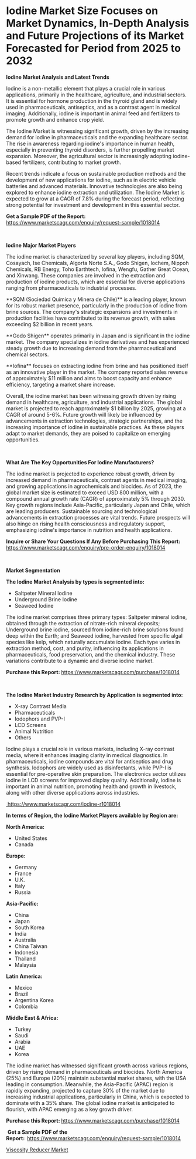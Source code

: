<p><h1>Iodine Market Size Focuses on Market Dynamics, In-Depth Analysis and Future Projections of its Market Forecasted for Period from 2025 to 2032</h1></p><p><strong>Iodine Market Analysis and Latest Trends</strong></p>
<p><p>Iodine is a non-metallic element that plays a crucial role in various applications, primarily in the healthcare, agriculture, and industrial sectors. It is essential for hormone production in the thyroid gland and is widely used in pharmaceuticals, antiseptics, and as a contrast agent in medical imaging. Additionally, iodine is important in animal feed and fertilizers to promote growth and enhance crop yield.</p><p>The Iodine Market is witnessing significant growth, driven by the increasing demand for iodine in pharmaceuticals and the expanding healthcare sector. The rise in awareness regarding iodine's importance in human health, especially in preventing thyroid disorders, is further propelling market expansion. Moreover, the agricultural sector is increasingly adopting iodine-based fertilizers, contributing to market growth.</p><p>Recent trends indicate a focus on sustainable production methods and the development of new applications for iodine, such as in electric vehicle batteries and advanced materials. Innovative technologies are also being explored to enhance iodine extraction and utilization. The Iodine Market is expected to grow at a CAGR of 7.8% during the forecast period, reflecting strong potential for investment and development in this essential sector.</p></p>
<p><strong>Get a Sample PDF of the Report:&nbsp;</strong> <a href="https://www.marketscagr.com/enquiry/request-sample/1018014?utm_campaign=1909&utm_medium=2&utm_source=Github&utm_content=ia&utm_term=01022025&utm_id=iodine">https://www.marketscagr.com/enquiry/request-sample/1018014</a></p>
<p>&nbsp;</p>
<p><strong>Iodine Major Market Players</strong></p>
<p><p>The iodine market is characterized by several key players, including SQM, Cosayach, Ise Chemicals, Algorta Norte S.A., Godo Shigen, Iochem, Nippoh Chemicals, RB Energy, Toho Earthtech, Iofina, Wengfu, Gather Great Ocean, and Xinwang. These companies are involved in the extraction and production of iodine products, which are essential for diverse applications ranging from pharmaceuticals to industrial processes.</p><p>**SQM (Sociedad Química y Minera de Chile)** is a leading player, known for its robust market presence, particularly in the production of iodine from brine sources. The company's strategic expansions and investments in production facilities have contributed to its revenue growth, with sales exceeding $2 billion in recent years.</p><p>**Godo Shigen** operates primarily in Japan and is significant in the iodine market. The company specializes in iodine derivatives and has experienced steady growth due to increasing demand from the pharmaceutical and chemical sectors.</p><p>**Iofina** focuses on extracting iodine from brine and has positioned itself as an innovative player in the market. The company reported sales revenue of approximately $11 million and aims to boost capacity and enhance efficiency, targeting a market share increase.</p><p>Overall, the iodine market has been witnessing growth driven by rising demand in healthcare, agriculture, and industrial applications. The global market is projected to reach approximately $1 billion by 2025, growing at a CAGR of around 5-6%. Future growth will likely be influenced by advancements in extraction technologies, strategic partnerships, and the increasing importance of iodine in sustainable practices. As these players adapt to market demands, they are poised to capitalize on emerging opportunities.</p></p>
<p>&nbsp;</p>
<p><strong>What Are The Key Opportunities For Iodine Manufacturers?</strong></p>
<p><p>The iodine market is projected to experience robust growth, driven by increased demand in pharmaceuticals, contrast agents in medical imaging, and growing applications in agrochemicals and biocides. As of 2023, the global market size is estimated to exceed USD 800 million, with a compound annual growth rate (CAGR) of approximately 5% through 2030. Key growth regions include Asia-Pacific, particularly Japan and Chile, which are leading producers. Sustainable sourcing and technological advancements in extraction processes are vital trends. Future prospects will also hinge on rising health consciousness and regulatory support, emphasizing iodine's importance in nutrition and health applications.</p></p>
<p><strong>Inquire or Share Your Questions If Any Before Purchasing This Report:</strong> <a href="https://www.marketscagr.com/enquiry/pre-order-enquiry/1018014?utm_campaign=1909&utm_medium=2&utm_source=Github&utm_content=ia&utm_term=01022025&utm_id=iodine">https://www.marketscagr.com/enquiry/pre-order-enquiry/1018014</a></p>
<p>&nbsp;</p>
<p><strong>Market Segmentation</strong></p>
<p><strong>The Iodine Market Analysis by types is segmented into:</strong></p>
<p><ul><li>Saltpeter Mineral Iodine</li><li>Underground Brine Iodine</li><li>Seaweed Iodine</li></ul></p>
<p><p>The iodine market comprises three primary types: Saltpeter mineral iodine, obtained through the extraction of nitrate-rich mineral deposits; Underground brine iodine, sourced from iodine-rich brine solutions found deep within the Earth; and Seaweed iodine, harvested from specific algal species like kelp, which naturally accumulate iodine. Each type varies in extraction method, cost, and purity, influencing its applications in pharmaceuticals, food preservation, and the chemical industry. These variations contribute to a dynamic and diverse iodine market.</p></p>
<p><strong>Purchase this Report:&nbsp;</strong><a href="https://www.marketscagr.com/purchase/1018014?utm_campaign=1909&utm_medium=2&utm_source=Github&utm_content=ia&utm_term=01022025&utm_id=iodine">https://www.marketscagr.com/purchase/1018014</a></p>
<p>&nbsp;</p>
<p><strong>The Iodine Market Industry Research by Application is segmented into:</strong></p>
<p><ul><li>X-ray Contrast Media</li><li>Pharmaceuticals</li><li>Iodophors and PVP-I</li><li>LCD Screens</li><li>Animal Nutrition</li><li>Others</li></ul></p>
<p><p>Iodine plays a crucial role in various markets, including X-ray contrast media, where it enhances imaging clarity in medical diagnostics. In pharmaceuticals, iodine compounds are vital for antiseptics and drug synthesis. Iodophors are widely used as disinfectants, while PVP-I is essential for pre-operative skin preparation. The electronics sector utilizes iodine in LCD screens for improved display quality. Additionally, iodine is important in animal nutrition, promoting health and growth in livestock, along with other diverse applications across industries.</p></p>
<p><a href="https://www.marketscagr.com/iodine-r1018014?utm_campaign=1909&utm_medium=2&utm_source=Github&utm_content=ia&utm_term=01022025&utm_id=iodine">&nbsp;https://www.marketscagr.com/iodine-r1018014</a></p>
<p><strong>In terms of Region, the Iodine Market Players available by Region are:</strong></p>
<p>
    <p> <strong> North America: </strong>
        <ul>
            <li>United States</li>
            <li>Canada</li>
        </ul>
        </p> 
    <p> <strong> Europe: </strong>
        <ul>
            <li>Germany</li>
            <li>France</li>
            <li>U.K.</li>
            <li>Italy</li>
            <li>Russia</li>
        </ul>
        </p> 
    <p> <strong> Asia-Pacific: </strong>
        <ul>
            <li>China</li>
            <li>Japan</li>
            <li>South Korea</li>
            <li>India</li>
            <li>Australia</li>
            <li>China Taiwan</li>
            <li>Indonesia</li>
            <li>Thailand</li>
            <li>Malaysia</li>
        </ul>
        </p> 
    <p> <strong> Latin America: </strong>
        <ul>
            <li>Mexico</li>
            <li>Brazil</li>
            <li>Argentina Korea</li>
            <li>Colombia</li>
        </ul>
        </p> 
    <p> <strong> Middle East & Africa: </strong>
        <ul>
            <li>Turkey</li>
            <li>Saudi</li>
            <li>Arabia</li>
            <li>UAE</li>
            <li>Korea</li>
        </ul>
    </p>
    </p>
<p><p>The iodine market has witnessed significant growth across various regions, driven by rising demand in pharmaceuticals and biocides. North America (25%) and Europe (20%) maintain substantial market shares, with the USA leading in consumption. Meanwhile, the Asia-Pacific (APAC) region is rapidly expanding, projected to capture 30% of the market due to increasing industrial applications, particularly in China, which is expected to dominate with a 35% share. The global iodine market is anticipated to flourish, with APAC emerging as a key growth driver.</p></p>
<p><strong>Purchase this Report: </strong><a href="https://www.marketscagr.com/purchase/1018014?utm_campaign=1909&utm_medium=2&utm_source=Github&utm_content=ia&utm_term=01022025&utm_id=iodine">https://www.marketscagr.com/purchase/1018014</a></p>
<p>&nbsp;<strong>Get a Sample PDF of the Report:&nbsp;&nbsp;</strong><a href="https://www.marketscagr.com/enquiry/request-sample/1018014?utm_campaign=1909&utm_medium=2&utm_source=Github&utm_content=ia&utm_term=01022025&utm_id=iodine">https://www.marketscagr.com/enquiry/request-sample/1018014</a></p>
<p><strong></strong></p>
<p><p><a href="https://github.com/luckyshygirl/Market-Research-Report-List-7/blob/main/viscosity-reducer-market.md?utm_campaign=1909&utm_medium=2&utm_source=Github&utm_content=ia&utm_term=01022025&utm_id=iodine">Viscosity Reducer Market</a></p></p>